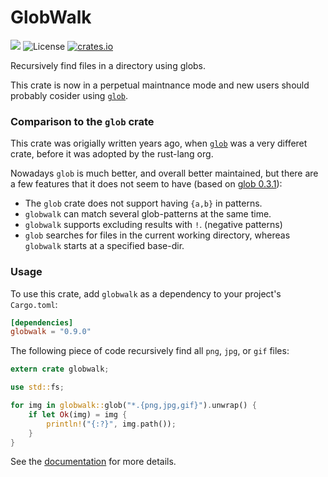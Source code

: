 # GlobWalk #

[![](https://docs.rs/globwalk/badge.svg)](https://docs.rs/globwalk/)
![License](https://img.shields.io/crates/l/globwalk.svg)
[![crates.io](https://img.shields.io/crates/v/globwalk.svg)](https://crates.io/crates/globwalk)

Recursively find files in a directory using globs.

This crate is now in a perpetual maintnance mode and new users should probably cosider using [`glob`](https://crates.io/crates/glob/).

### Comparison to the `glob` crate ###

This crate was origially written years ago, when [`glob`](https://crates.io/crates/glob/) was a very differet crate,
before it was adopted by the rust-lang org.

Nowadays `glob` is much better, and overall better maintained,
but there are a few features that it does not seem to have (based on [glob 0.3.1](https://docs.rs/glob/0.3.1/src/glob/lib.rs.html#466)):

 - The `glob` crate does not support having `{a,b}` in patterns.
 - `globwalk` can match several glob-patterns at the same time.
 - `globwalk` supports excluding results with `!`. (negative patterns)
 - `glob` searches for files in the current working directory, whereas `globwalk` starts at a specified base-dir.

### Usage ###

To use this crate, add `globwalk` as a dependency to your project's `Cargo.toml`:

```toml
[dependencies]
globwalk = "0.9.0"
```

The following piece of code recursively find all `png`, `jpg`, or `gif` files:

```rust
extern crate globwalk;

use std::fs;

for img in globwalk::glob("*.{png,jpg,gif}").unwrap() {
    if let Ok(img) = img {
        println!("{:?}", img.path());
    }
}
```

See the [documentation](https://docs.rs/globwalk/) for more details.
